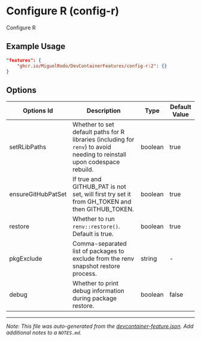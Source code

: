 
# Configure R (config-r)

Configure R

## Example Usage

```json
"features": {
    "ghcr.io/MiguelRodo/DevContainerFeatures/config-r:2": {}
}
```

## Options

| Options Id | Description | Type | Default Value |
|-----|-----|-----|-----|
| setRLibPaths | Whether to set default paths for R libraries (including for `renv`) to avoid needing to reinstall upon codespace rebuild. | boolean | true |
| ensureGitHubPatSet | If true and GITHUB_PAT is not set, will first try set it from GH_TOKEN and then GITHUB_TOKEN. | boolean | true |
| restore | Whether to run `renv::restore()`. Default is true. | boolean | true |
| pkgExclude | Comma-separated list of packages to exclude from the renv snapshot restore process. | string | - |
| debug | Whether to print debug information during package restore. | boolean | false |



---

_Note: This file was auto-generated from the [devcontainer-feature.json](https://github.com/MiguelRodo/DevContainerFeatures/blob/main/src/config-r/devcontainer-feature.json).  Add additional notes to a `NOTES.md`._
